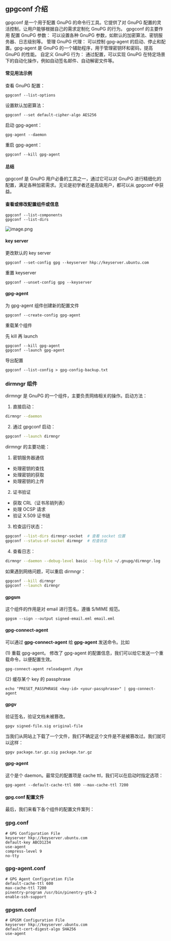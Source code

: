 
## gpgconf 介绍
gpgconf 是一个用于配置 GnuPG 的命令行工具。它提供了对 GnuPG 配置的灵活控制，让用户能够根据自己的需求定制化 GnuPG 的行为。
gpgconf 的主要作用
配置 GnuPG 参数： 可以设置各种 GnuPG 参数，如默认的加密算法、密钥服务器、日志级别等。
管理 GnuPG 代理： 可以控制 gpg-agent 的启动、停止和配置。gpg-agent 是 GnuPG 的一个辅助程序，用于管理密钥环和密码，提高 GnuPG 的性能。
自定义 GnuPG 行为： 通过配置，可以实现 GnuPG 在特定场景下的自动化操作，例如自动签名邮件、自动解密文件等。

#### 常见用法示例
查看 GnuPG 配置：
```
gpgconf --list-options
```

设置默认加密算法：
```
gpgconf --set default-cipher-algo AES256
```

启动 gpg-agent：
```
gpg-agent --daemon
```

重启 gpg-agent：
```
gpgconf --kill gpg-agent
```

#### 总结
gpgconf 是 GnuPG 用户必备的工具之一，通过它可以对 GnuPG 进行精细化的配置，满足各种加密需求。无论是初学者还是高级用户，都可以从 gpgconf 中获益。


#### 查看或修改配置组件或信息

```
gpgconf --list-components
gpgconf --list-dirs
```

![image.png](https://p0-xtjj-private.juejin.cn/tos-cn-i-73owjymdk6/cb88ec8e79d44a3c9752144536584bef~tplv-73owjymdk6-jj-mark-v1:0:0:0:0:5o6Y6YeR5oqA5pyv56S-5Yy6IEAgQ29kZUFuZFJvYWQ=:q75.awebp?policy=eyJ2bSI6MywidWlkIjoiNzYxMjgyMDA5NTA3OTAxIn0%3D&rk3s=e9ecf3d6&x-orig-authkey=f32326d3454f2ac7e96d3d06cdbb035152127018&x-orig-expires=1735843345&x-orig-sign=y5b6t%2BLI0fNksXj%2B7HsMkdBvDpg%3D)


#### key server

更改默认的 key server

```
gpgconf --set-config gpg --keyserver hkp://keyserver.ubuntu.com
```

重置 keyserver

```
gpgconf --unset-config gpg --keyserver
```

#### gpg-agent
为 gpg-agent 组件创建新的配置文件
```
gpgconf --create-config gpg-agent
```

重载某个组件

先 kill 再 launch
```
gpgconf --kill gpg-agent
gpgconf --launch gpg-agent
```

导出配置
```
gpgconf --list-config > gpg-config-backup.txt
```

### dirmngr 组件
dirmngr 是 GnuPG 的一个组件，主要负责网络相关的操作。启动方法：

1. 直接启动：
```bash
dirmngr --daemon
```

2. 通过 gpgconf 启动：
```bash
gpgconf --launch dirmngr
```

dirmngr 的主要功能：
1. 密钥服务器通信
- 处理密钥的查找
- 处理密钥的获取
- 处理密钥的上传

2. 证书验证
- 获取 CRL（证书吊销列表）
- 处理 OCSP 请求
- 验证 X.509 证书链

3. 检查运行状态：
```bash
gpgconf --list-dirs dirmngr-socket  # 查看 socket 位置
gpgconf --status-of-socket dirmngr  # 检查状态
```

4. 查看日志：
```bash
dirmngr --daemon --debug-level basic --log-file ~/.gnupg/dirmngr.log
```

如果遇到网络问题，可以重启 dirmngr：
```bash
gpgconf --kill dirmngr
gpgconf --launch dirmngr
```

#### gpgsm

这个组件的作用是对 email 进行签名，遵循 S/MIME 规范。

    gpgsm --sign --output signed-email.eml email.eml

#### gpg-connect-agent

可以通过 **gpg-connect-agent** 给 **gpg-agent** 发送命令。比如

(1) 重载 gpg-agent。
修改了 gpg-agent 的配置信息，我们可以给它发送一个重载命令，以便配置生效。

    gpg-connect-agent reloadagent /bye

(2) 缓存某个 key 的 passphrase

    echo "PRESET_PASSPHRASE <key-id> <your-passphrase>" | gpg-connect-agent

#### gpgv

验证签名，验证文档未被篡改。

    gpgv signed-file.sig original-file

当我们从网站上下载了一个文件，我们不确定这个文件是不是被篡改过。我们就可以这样：

    gpgv package.tar.gz.sig package.tar.gz

#### gpg-agent

这个是个 daemon。最常见的配置项是 cache ttl，我们可以在启动时指定选项：

    gpg-agent --default-cache-ttl 600 --max-cache-ttl 7200

#### gpg.conf 配置文件

最后，我们来看下各个组件的配置文件案列：

### gpg.conf

```
# GPG Configuration File
keyserver hkp://keyserver.ubuntu.com
default-key ABCD1234
use-agent
compress-level 9
no-tty
```

### gpg-agent.conf

```
# GPG Agent Configuration File
default-cache-ttl 600
max-cache-ttl 7200
pinentry-program /usr/bin/pinentry-gtk-2
enable-ssh-support
```

### gpgsm.conf

```
# GPGSM Configuration File
keyserver hkp://keyserver.ubuntu.com
default-cert-digest-algo SHA256
use-agent
```



